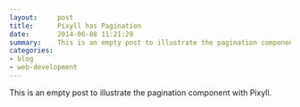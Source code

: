 ```yaml
---
layout:     post
title:      Pixyll has Pagination
date:       2014-06-08 11:21:29
summary:    This is an empty post to illustrate the pagination component with Pixyll.
categories: 
- blog
- web-development
---
```


This is an empty post to illustrate the pagination component with Pixyll.
